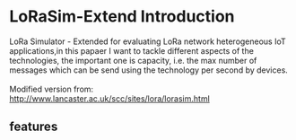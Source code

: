 # LoRaSim-Extend Introduction

LoRa Simulator - Extended for evaluating LoRa network heterogeneous IoT applications,in this papaer I want to tackle different aspects of the technologies, the important one is capacity, i.e. the  max number of messages which can be send using the technology per second by devices.<br>
<br>
    Modified version from: http://www.lancaster.ac.uk/scc/sites/lora/lorasim.html

## features

